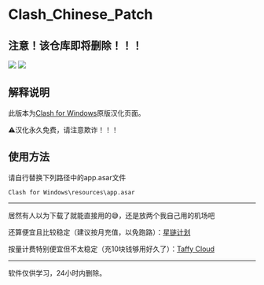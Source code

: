 # Clash_Chinese_Patch

## 注意！该仓库即将删除！！！

[![](https://img.shields.io/badge/Telegram-公告板-blue)](https://t.me/ClashR_for_Windows_Channel)
[![](https://img.shields.io/badge/Telegram-交流群-purple)](https://t.me/+Se4RSc06w8QK1HiS)

## 解释说明

此版本为[Clash for Windows](https://github.com/Fndroid/clash_for_windows_pkg/releases)原版汉化页面。

⚠️汉化永久免费，请注意欺诈！！！

## 使用方法

请自行替换下列路径中的app.asar文件

`Clash for Windows\resources\app.asar`

---

居然有人以为下载了就能直接用的😅，还是放两个我自己用的机场吧

还算便宜且比较稳定（建议按月充值，以免跑路）：[星链计划](https://starlink.to/#/register?code=ZGpZxxUy)

按量计费特别便宜但不太稳定（充10块钱够用好久了）：[Taffy Cloud](https://taffy.cloud/#/login?type=reg&affcode=1lJZlvoC)

---

软件仅供学习，24小时内删除。
